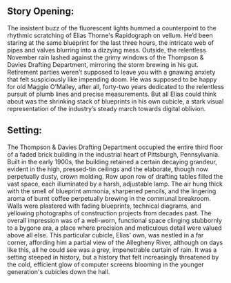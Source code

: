 ## Story Opening:

The insistent buzz of the fluorescent lights hummed a counterpoint to the rhythmic scratching of Elias Thorne's Rapidograph on vellum. He’d been staring at the same blueprint for the last three hours, the intricate web of pipes and valves blurring into a dizzying mess. Outside, the relentless November rain lashed against the grimy windows of the Thompson & Davies Drafting Department, mirroring the storm brewing in his gut. Retirement parties weren’t supposed to leave you with a gnawing anxiety that felt suspiciously like impending doom. He was supposed to be happy for old Maggie O’Malley, after all, forty-two years dedicated to the relentless pursuit of plumb lines and precise measurements. But all Elias could think about was the shrinking stack of blueprints in his own cubicle, a stark visual representation of the industry’s steady march towards digital oblivion.

## Setting:

The Thompson & Davies Drafting Department occupied the entire third floor of a faded brick building in the industrial heart of Pittsburgh, Pennsylvania. Built in the early 1900s, the building retained a certain decaying grandeur, evident in the high, pressed-tin ceilings and the elaborate, though now perpetually dusty, crown molding. Row upon row of drafting tables filled the vast space, each illuminated by a harsh, adjustable lamp. The air hung thick with the smell of blueprint ammonia, sharpened pencils, and the lingering aroma of burnt coffee perpetually brewing in the communal breakroom. Walls were plastered with fading blueprints, technical diagrams, and yellowing photographs of construction projects from decades past. The overall impression was of a well-worn, functional space clinging stubbornly to a bygone era, a place where precision and meticulous detail were valued above all else. This particular cubicle, Elias' own, was nestled in a far corner, affording him a partial view of the Allegheny River, although on days like this, all he could see was a grey, impenetrable curtain of rain. It was a setting steeped in history, but a history that felt increasingly threatened by the cold, efficient glow of computer screens blooming in the younger generation's cubicles down the hall.
